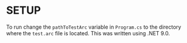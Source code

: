 ﻿
# SETUP

To run change the `pathToTestArc` variable in `Program.cs` to the directory where the `test.arc` file is located. This was written using .NET 9.0.